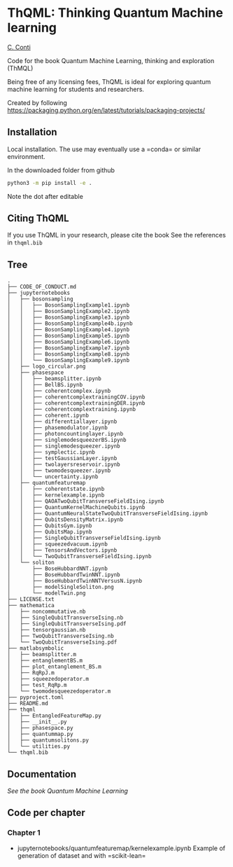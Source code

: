 ThQML: Thinking Quantum Machine learning
========================================

[C. Conti](https://github.com/nonlinearxwaves)

Code for the book Quantum Machine Learning, thinking and exploration (ThMQL)

Being free of any licensing fees, ThQML is ideal for exploring quantum machine learning for students and researchers.

Created by following https://packaging.python.org/en/latest/tutorials/packaging-projects/

Installation
------------
Local installation.
The use may eventually use a =conda= or similar environment.

In the downloaded folder from github
```bash
python3 -m pip install -e .
```
Note the dot after editable

Citing ThQML 
------------
If you use ThQML in your research, please cite the book
See the references in `thqml.bib`

Tree
----

```
.
├── CODE_OF_CONDUCT.md
├── jupyternotebooks
│   ├── bosonsampling
│   │   ├── BosonSamplingExample1.ipynb
│   │   ├── BosonSamplingExample2.ipynb
│   │   ├── BosonSamplingExample3.ipynb
│   │   ├── BosonSamplingExample4b.ipynb
│   │   ├── BosonSamplingExample4.ipynb
│   │   ├── BosonSamplingExample5.ipynb
│   │   ├── BosonSamplingExample6.ipynb
│   │   ├── BosonSamplingExample7.ipynb
│   │   ├── BosonSamplingExample8.ipynb
│   │   └── BosonSamplingExample9.ipynb
│   ├── logo_circular.png
│   ├── phasespace
│   │   ├── beamsplitter.ipynb
│   │   ├── BellBS.ipynb
│   │   ├── coherentcomplex.ipynb
│   │   ├── coherentcomplextrainingCOV.ipynb
│   │   ├── coherentcomplextrainingDER.ipynb
│   │   ├── coherentcomplextraining.ipynb
│   │   ├── coherent.ipynb
│   │   ├── differentiallayer.ipynb
│   │   ├── phasemodulator.ipynb
│   │   ├── photoncountinglayer.ipynb
│   │   ├── singlemodesqueezerBS.ipynb
│   │   ├── singlemodesqueezer.ipynb
│   │   ├── symplectic.ipynb
│   │   ├── testGaussianLayer.ipynb
│   │   ├── twolayersreservoir.ipynb
│   │   ├── twomodesqueezer.ipynb
│   │   └── uncertainty.ipynb
│   ├── quantumfeaturemap
│   │   ├── coherentstate.ipynb
│   │   ├── kernelexample.ipynb
│   │   ├── QAOATwoQubitTransverseFieldIsing.ipynb
│   │   ├── QuantumKernelMachineQubits.ipynb
│   │   ├── QuantumNeuralStateTwoQubitTransverseFieldIsing.ipynb
│   │   ├── QubitsDensityMatrix.ipynb
│   │   ├── QubitsGym.ipynb
│   │   ├── QubitsMap.ipynb
│   │   ├── SingleQubitTransverseFieldIsing.ipynb
│   │   ├── squeezedvacuum.ipynb
│   │   ├── TensorsAndVectors.ipynb
│   │   └── TwoQubitTransverseFieldIsing.ipynb
│   └── soliton
│       ├── BoseHubbardNNT.ipynb
│       ├── BoseHubbardTwinNNT.ipynb
│       ├── BoseHubbardTwinNNTVersusN.ipynb
│       ├── modelSingleSoliton.png
│       └── modelTwin.png
├── LICENSE.txt
├── mathematica
│   ├── noncommutative.nb
│   ├── SingleQubitTransverseIsing.nb
│   ├── SingleQubitTransverseIsing.pdf
│   ├── tensorgaussian.nb
│   ├── TwoQubitTransverseIsing.nb
│   └── TwoQubitTransverseIsing.pdf
├── matlabsymbolic
│   ├── beamsplitter.m
│   ├── entanglementBS.m
│   ├── plot_entanglement_BS.m
│   ├── RqRpJ.m
│   ├── squeezedoperator.m
│   ├── test_RqRp.m
│   └── twomodesqueezedoperator.m
├── pyproject.toml
├── README.md
├── thqml
│   ├── EntangledFeatureMap.py
│   ├── __init__.py
│   ├── phasespace.py
│   ├── quantummap.py
│   ├── quantumsolitons.py
│   └── utilities.py
└── thqml.bib
```
Documentation
-------------

*See the book Quantum Machine Learning*

Code per chapter
----------------

### Chapter 1
- jupyternotebooks/quantumfeaturemap/kernelexample.ipynb
  Example of generation of dataset and with =scikit-lean=

